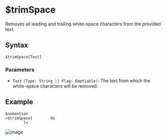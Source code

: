 # $trimSpace
Removes all leading and trailing white-space characters from the provided text.

## Syntax
```
$trimSpace[Text]
```

### Parameters
- `Text` `(Type: String || Flag: Emptiable)`: The text from which the white-space characters will be removed.

## Example
```
$nomention
>$trimSpace[        Hi
        ]<
```
![image](https://user-images.githubusercontent.com/42785890/151721082-9ea671c2-a018-460e-95c9-3a1e29bee502.png)
